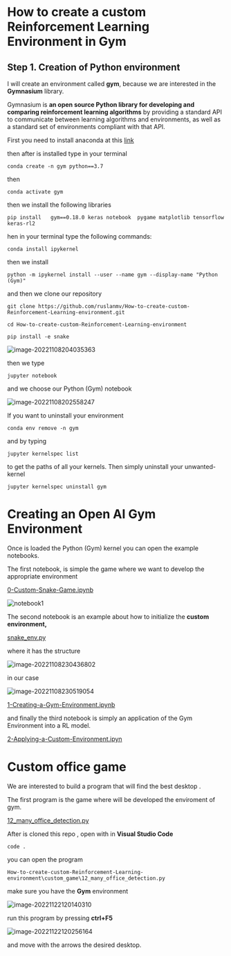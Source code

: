 # How to create a custom Reinforcement Learning Environment in Gym



## Step 1. Creation of  Python environment

I will create an environment called **gym**, because we are interested in the **Gymnasium** library.

Gymnasium is **an open source Python library for developing and comparing reinforcement learning algorithms** by providing a standard API to communicate between learning algorithms and environments, as well as a standard set of environments compliant with that API. 

First you need to install anaconda at this [link](https://www.anaconda.com/products/individual)

then after is installed type in your terminal

```
conda create -n gym python==3.7
```

then

```
conda activate gym
```

then we install the following libraries

```
pip install   gym==0.18.0 keras notebook  pygame matplotlib tensorflow  keras-rl2
```

hen in your terminal type the following commands:

```
conda install ipykernel
```

then we install

```
python -m ipykernel install --user --name gym --display-name "Python (Gym)"
```

and then  we clone our repository

```
git clone https://github.com/ruslanmv/How-to-create-custom-Reinforcement-Learning-environment.git
```



```
cd How-to-create-custom-Reinforcement-Learning-environment
```

```
pip install -e snake
```

<img src="assets/images/posts/README/image-20221108204035363.png" alt="image-20221108204035363" style="zoom:100%;" />



then we type

```
jupyter notebook
```



and we choose our Python (Gym) notebook

![image-20221108202558247](assets/images/posts/README/image-20221108202558247.png)

If you want to uninstall your environment

```
conda env remove -n gym
```

and by typing

```
jupyter kernelspec list
```

 to get the paths of all your kernels.
Then simply uninstall your unwanted-kernel

```
jupyter kernelspec uninstall gym
```



# Creating an Open AI Gym Environment

Once is loaded the Python (Gym) kernel  you can open the example notebooks.

The first notebook, is simple the game  where we want to develop the appropriate environment

 [0-Custom-Snake-Game.ipynb](https://github.com/ruslanmv/How-to-create-custom-Reinforcement-Learning-environment/blob/master/0-Custom-Snake-Game.ipynb)



![notebook1](assets/images/posts/README/notebook1.gif)

The second notebook is an example about how to initialize the **custom environment,**

[snake_env.py](https://github.com/ruslanmv/How-to-create-custom-Reinforcement-Learning-environment/blob/master/snake/snake/envs/snake_env.py)

where it  has the structure

<img src="assets/images/posts/README/image-20221108230436802.png" alt="image-20221108230436802" style="zoom:100%;" />

in our case 

<img src="assets/images/posts/README/image-20221108230519054.png" alt="image-20221108230519054" style="zoom:100%;" />

[1-Creating-a-Gym-Environment.ipynb](https://github.com/ruslanmv/How-to-create-custom-Reinforcement-Learning-environment/blob/master/1-Creating-a-Gym-Environment.ipynb)

and finally the third notebook is simply an application of the Gym Environment into a RL model.

[2-Applying-a-Custom-Environment.ipyn](https://github.com/ruslanmv/How-to-create-custom-Reinforcement-Learning-environment/blob/master/2-Applying-a-Custom-Environment.ipynb)





# Custom office game



We are interested to build  a program that will find the best desktop .

The first program is the game where will be developed the enviroment of gym.

[12_many_office_detection.py](https://github.com/ruslanmv/How-to-create-custom-Reinforcement-Learning-environment/blob/master/custom_game/basics_py/12_many_office_detection.py)



After is cloned this repo , open with  in **Visual Studio Code**

```
code .
```

you can open the program

```
How-to-create-custom-Reinforcement-Learning-environment\custom_game\12_many_office_detection.py
```

make sure you have the **Gym** environment

![image-20221122120140310](README.assets/image-20221122120140310.png)

run this program by pressing **ctrl+F5** 

![image-20221122120256164](README.assets/image-20221122120256164.png)

and move with the arrows the desired desktop.